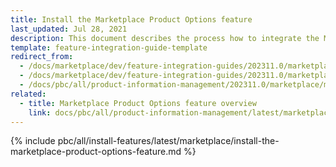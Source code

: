 ```yaml
---
title: Install the Marketplace Product Options feature
last_updated: Jul 28, 2021
description: This document describes the process how to integrate the Marketplace Product Options feature into a Spryker Marketplace project.
template: feature-integration-guide-template
redirect_from:
  - /docs/marketplace/dev/feature-integration-guides/202311.0/marketplace-product-option-feature-integration.html
  - /docs/marketplace/dev/feature-integration-guides/202311.0/marketplace-product-options-feature-integration.html
  - /docs/pbc/all/product-information-management/202311.0/marketplace/marketplace-product-options-feature-integration.html
related:
  - title: Marketplace Product Options feature overview
    link: docs/pbc/all/product-information-management/latest/marketplace/marketplace-product-options-feature-overview.html
---
```


{% include pbc/all/install-features/latest/marketplace/install-the-marketplace-product-options-feature.md %} <!-- To edit, see /_includes/pbc/all/install-features/202311.0/marketplace/install-the-marketplace-product-options-feature.md -->
